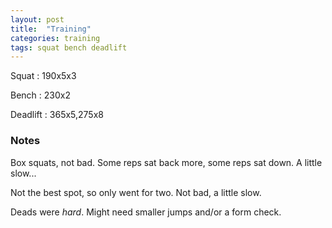 ```yaml
---
layout: post
title:  "Training"
categories: training
tags: squat bench deadlift
---
```


Squat       :   190x5x3

Bench       :   230x2

Deadlift    :   365x5,275x8

### Notes

Box squats, not bad. Some reps sat back more, some reps sat down. A little
slow...

Not the best spot, so only went for two. Not bad, a little slow.

Deads were _hard_. Might need smaller jumps and/or a form check.
